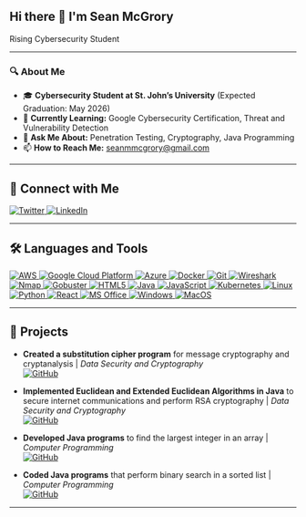 ## Hi there 👋 I'm Sean McGrory

Rising Cybersecurity Student

---

### 🔍 About Me
- 🎓 **Cybersecurity Student at St. John’s University** (Expected Graduation: May 2026)  
- 🌱 **Currently Learning:** Google Cybersecurity Certification, Threat and Vulnerability Detection  
- 💬 **Ask Me About:** Penetration Testing, Cryptography, Java Programming  
- 📫 **How to Reach Me:** seanmmcgrory@gmail.com

---

## 🔗 Connect with Me
<p align="left">
<a href="https://x.com/SeanM_Cyber" target="_blank">
    <img src="https://img.shields.io/badge/Twitter-1DA1F2?style=for-the-badge&logo=twitter&logoColor=white" alt="Twitter"/>
</a>
<a href="https://www.linkedin.com/in/sean-m-mcgrory/" target="_blank">
    <img src="https://img.shields.io/badge/LinkedIn-0A66C2?style=for-the-badge&logo=linkedin&logoColor=white" alt="LinkedIn"/>
</a>
</p>

---

## 🛠 Languages and Tools
<p align="left">
    <a href="https://aws.amazon.com/" target="_blank">
        <img src="https://img.shields.io/badge/AWS-232F3E?style=for-the-badge&logo=amazon-aws&logoColor=white" alt="AWS"/>
    </a>
    <a href="https://cloud.google.com/" target="_blank">
        <img src="https://img.shields.io/badge/Google%20Cloud-4285F4?style=for-the-badge&logo=google-cloud&logoColor=white" alt="Google Cloud Platform"/>
    </a>
    <a href="https://azure.microsoft.com/" target="_blank">
        <img src="https://img.shields.io/badge/Azure-0078D4?style=for-the-badge&logo=microsoft-azure&logoColor=white" alt="Azure"/>
    </a>
    <a href="https://www.docker.com/" target="_blank">
        <img src="https://img.shields.io/badge/Docker-2496ED?style=for-the-badge&logo=docker&logoColor=white" alt="Docker"/>
    </a>
    <a href="https://git-scm.com/" target="_blank">
        <img src="https://img.shields.io/badge/Git-F05032?style=for-the-badge&logo=git&logoColor=white" alt="Git"/>
    </a>
    <a href="https://www.wireshark.org/" target="_blank">
        <img src="https://img.shields.io/badge/Wireshark-1679A7?style=for-the-badge&logo=wireshark&logoColor=white" alt="Wireshark"/>
    </a>
    <a href="https://nmap.org/" target="_blank">
        <img src="https://img.shields.io/badge/Nmap-004570?style=for-the-badge&logo=nmap&logoColor=white" alt="Nmap"/>
    </a>
    <a href="https://github.com/OJ/gobuster" target="_blank">
        <img src="https://img.shields.io/badge/Gobuster-800000?style=for-the-badge&logo=ghostery&logoColor=white" alt="Gobuster"/>
    </a>
    <a href="https://developer.mozilla.org/en-US/docs/Web/HTML" target="_blank">
        <img src="https://img.shields.io/badge/HTML5-E34F26?style=for-the-badge&logo=html5&logoColor=white" alt="HTML5"/>
    </a>
    <a href="https://www.java.com/" target="_blank">
        <img src="https://img.shields.io/badge/Java-007396?style=for-the-badge&logo=java&logoColor=white" alt="Java"/>
    </a>
    <a href="https://developer.mozilla.org/en-US/docs/Web/JavaScript" target="_blank">
        <img src="https://img.shields.io/badge/JavaScript-F7DF1E?style=for-the-badge&logo=javascript&logoColor=black" alt="JavaScript"/>
    </a>
    <a href="https://kubernetes.io/" target="_blank">
        <img src="https://img.shields.io/badge/Kubernetes-326CE5?style=for-the-badge&logo=kubernetes&logoColor=white" alt="Kubernetes"/>
    </a>
    <a href="https://www.linux.org/" target="_blank">
        <img src="https://img.shields.io/badge/Linux-FCC624?style=for-the-badge&logo=linux&logoColor=black" alt="Linux"/>
    </a>
    <a href="https://www.python.org/" target="_blank">
        <img src="https://img.shields.io/badge/Python-3776AB?style=for-the-badge&logo=python&logoColor=white" alt="Python"/>
    </a>
    <a href="https://react.dev/" target="_blank">
        <img src="https://img.shields.io/badge/React-61DAFB?style=for-the-badge&logo=react&logoColor=black" alt="React"/>
    </a>
    <a href="https://www.microsoft.com/en-us/microsoft-365" target="_blank">
        <img src="https://img.shields.io/badge/MS%20Office-D83B01?style=for-the-badge&logo=microsoft&logoColor=white" alt="MS Office"/>
    </a>
    <a href="https://www.microsoft.com/en-us/windows/" target="_blank">
        <img src="https://img.shields.io/badge/Windows-0078D6?style=for-the-badge&logo=windows&logoColor=white" alt="Windows"/>
    </a>
    <a href="https://www.apple.com/macos/" target="_blank">
        <img src="https://img.shields.io/badge/MacOS-000000?style=for-the-badge&logo=apple&logoColor=white" alt="MacOS"/>
    </a>
</p>

---

## 🚀 Projects

- **Created a substitution cipher program** for message cryptography and cryptanalysis | *Data Security and Cryptography*  
  [![GitHub](https://img.shields.io/badge/View%20on%20GitHub-000000?style=for-the-badge&logo=github&logoColor=white)](https://github.com/SeanMcGrory-16/Substitution-Cipher)  

- **Implemented Euclidean and Extended Euclidean Algorithms in Java** to secure internet communications and perform RSA cryptography | *Data Security and Cryptography*  
  [![GitHub](https://img.shields.io/badge/View%20on%20GitHub-000000?style=for-the-badge&logo=github&logoColor=white)](https://github.com/SeanMcGrory-16/Euclidean-Algorithm)  

- **Developed Java programs** to find the largest integer in an array | *Computer Programming*  
  [![GitHub](https://img.shields.io/badge/View%20on%20GitHub-000000?style=for-the-badge&logo=github&logoColor=white)](https://github.com/SeanMcGrory-16/Find-Largest-Integer)  

- **Coded Java programs** that perform binary search in a sorted list | *Computer Programming*  
  [![GitHub](https://img.shields.io/badge/View%20on%20GitHub-000000?style=for-the-badge&logo=github&logoColor=white)](https://github.com/SeanMcGrory-16/Binary-Search-Java)

---
